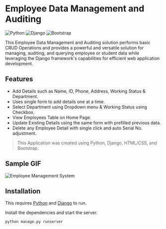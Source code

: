 # Employee Data Management and Auditing

![Python](https://img.shields.io/badge/python-3670A0?style=for-the-badge&logo=python&logoColor=ffdd54)
![Django](https://img.shields.io/badge/django-%23092E20.svg?style=for-the-badge&logo=django&logoColor=white)
![Bootstrap](https://img.shields.io/badge/bootstrap-%23563D7C.svg?style=for-the-badge&logo=bootstrap&logoColor=white)

This Employee Data Management and Auditing solution performs basic CRUD Operations and provides a powerful and versatile solution for managing, auditing, and querying employee or student data while leveraging the Django framework's capabilities for efficient web application development.

## Features

- Add Details such as Name, ID, Phone, Address, Working Status & Department.
- Uses single form to add details one at a time.
- Select Department using Dropdown menu & Working Status using Checkbox.
- View Employees Table on Home Page.
- Update Existing Details using the same form with prefilled previous data.
- Delete any Employee Detail with single click and auto Serial No. adjustment.

> This Application was created using Python, Django, HTML/CSS, and Bootstrap.

## Sample GIF

![Employee Management System](https://raw.githubusercontent.com/Shobhit1338/Employee-Management-System/main/EMS.gif)

## Installation

This requires [Python](https://www.python.org/) and [Django](https://www.djangoproject.com/) to run.

Install the dependencies and start the server.

```sh
python manage.py runserver
```
